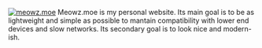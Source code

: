 [![meowz.moe](https://cdn.meowz.moe/images/logos/meowzmoe.svg)](https://meowz.moe)
Meowz.moe is my personal website.
Its main goal is to be as lightweight and simple as possible to mantain compatibility with lower end devices and slow networks.
Its secondary goal is to look nice and modern-ish.